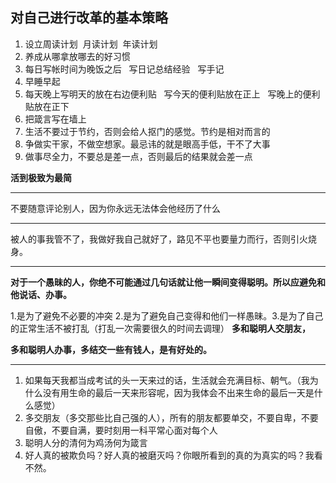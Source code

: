 ## **对自己进行改革的基本策略**

1.  设立周读计划  月读计划  年读计划
2.  养成从哪拿放哪去的好习惯
3.  每日写帐时间为晚饭之后   写日记总结经验   写手记
4.  早睡早起
5.  每天晚上写明天的放在右边便利贴   写今天的便利贴放在正上   写晚上的便利贴放在正下  
6.  把箴言写在墙上
7.  生活不要过于节约，否则会给人抠门的感觉。节约是相对而言的
8.  争做实干家，不做空想家。最忌讳的就是眼高手低，干不了大事
9.  做事尽全力，不要总是差一点，否则最后的结果就会差一点

  

  

**活到极致为最简**
___
不要随意评论别人，因为你永远无法体会他经历了什么
___
被人的事我管不了，我做好我自己就好了，路见不平也要量力而行，否则引火烧身。
___
**对于一个愚昧的人，你绝不可能通过几句话就让他一瞬间变得聪明。所以应避免和他说话、办事。**

1.是为了避免不必要的冲突 2.是为了避免自己变得和他们一样愚昧。3.是为了自己的正常生活不被打乱（打乱一次需要很久的时间去调理） **多和聪明人交朋友，**

**多和聪明人办事，多结交一些有钱人，是有好处的。**
___
1.  如果每天我都当成考试的头一天来过的话，生活就会充满目标、朝气。（我为什么没有用生命的最后一天来形容呢，因为我体会不出来生命的最后一天是什么感觉）
2.  多交朋友（多交那些比自己强的人），所有的朋友都要单交，不要自卑，不要自傲，不要自满，要时刻用一科平常心面对每个人
3.  聪明人分的清何为鸡汤何为箴言
4.  好人真的被欺负吗？好人真的被磨灭吗？你眼所看到的真的为真实的吗？我看不然。